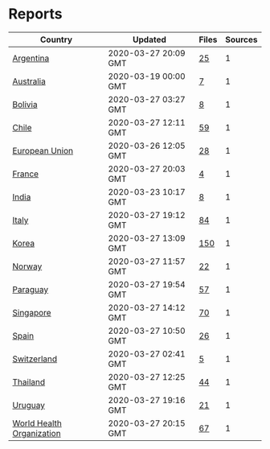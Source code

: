 # Reports

| Country | Updated | Files | Sources |
| --- | --- | --- | --- |
| [Argentina](ar/README.md) | 2020-03-27 20:09 GMT | [25](ar/README.md) | 1 |
| [Australia](au/README.md) | 2020-03-19 00:00 GMT | [7](au/README.md) | 1 |
| [Bolivia](bo/README.md) | 2020-03-27 03:27 GMT | [8](bo/README.md) | 1 |
| [Chile](cl/README.md) | 2020-03-27 12:11 GMT | [59](cl/README.md) | 1 |
| [European Union](eu/README.md) | 2020-03-26 12:05 GMT | [28](eu/README.md) | 1 |
| [France](fr/README.md) | 2020-03-27 20:03 GMT | [4](fr/README.md) | 1 |
| [India](in/README.md) | 2020-03-23 10:17 GMT | [8](in/README.md) | 1 |
| [Italy](it/README.md) | 2020-03-27 19:12 GMT | [84](it/README.md) | 1 |
| [Korea](kr/README.md) | 2020-03-27 13:09 GMT | [150](kr/README.md) | 1 |
| [Norway](no/README.md) | 2020-03-27 11:57 GMT | [22](no/README.md) | 1 |
| [Paraguay](py/README.md) | 2020-03-27 19:54 GMT | [57](py/README.md) | 1 |
| [Singapore](sg/README.md) | 2020-03-27 14:12 GMT | [70](sg/README.md) | 1 |
| [Spain](es/README.md) | 2020-03-27 10:50 GMT | [26](es/README.md) | 1 |
| [Switzerland](ch/README.md) | 2020-03-27 02:41 GMT | [5](ch/README.md) | 1 |
| [Thailand](th/README.md) | 2020-03-27 12:25 GMT | [44](th/README.md) | 1 |
| [Uruguay](uy/README.md) | 2020-03-27 19:16 GMT | [21](uy/README.md) | 1 |
| [World Health Organization](who/README.md) | 2020-03-27 20:15 GMT | [67](who/README.md) | 1 |
